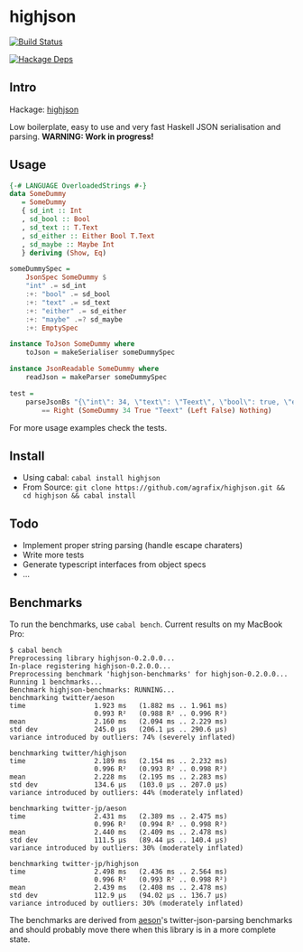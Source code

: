 highjson
=====

[![Build Status](https://travis-ci.org/agrafix/highjson.svg)](https://travis-ci.org/agrafix/highjson)

[![Hackage Deps](https://img.shields.io/hackage-deps/v/highjson.svg)](http://packdeps.haskellers.com/reverse/highjson)

## Intro

Hackage: [highjson](http://hackage.haskell.org/package/highjson)

Low boilerplate, easy to use and very fast Haskell JSON serialisation and parsing. **WARNING: Work in progress!**

## Usage

```haskell
{-# LANGUAGE OverloadedStrings #-}
data SomeDummy
   = SomeDummy
   { sd_int :: Int
   , sd_bool :: Bool
   , sd_text :: T.Text
   , sd_either :: Either Bool T.Text
   , sd_maybe :: Maybe Int
   } deriving (Show, Eq)

someDummySpec =
    JsonSpec SomeDummy $
    "int" .= sd_int
    :+: "bool" .= sd_bool
    :+: "text" .= sd_text
    :+: "either" .= sd_either
    :+: "maybe" .=? sd_maybe
    :+: EmptySpec

instance ToJson SomeDummy where
    toJson = makeSerialiser someDummySpec

instance JsonReadable SomeDummy where
    readJson = makeParser someDummySpec

test =
    parseJsonBs "{\"int\": 34, \"text\": \"Teext\", \"bool\": true, \"either\": false}"
        == Right (SomeDummy 34 True "Teext" (Left False) Nothing)
 ```

For more usage examples check the tests.

## Install

* Using cabal: `cabal install highjson`
* From Source: `git clone https://github.com/agrafix/highjson.git && cd highjson && cabal install`

## Todo

* Implement proper string parsing (handle escape charaters)
* Write more tests
* Generate typescript interfaces from object specs
* ...

## Benchmarks

To run the benchmarks, use `cabal bench`. Current results on my MacBook Pro:

```
$ cabal bench
Preprocessing library highjson-0.2.0.0...
In-place registering highjson-0.2.0.0...
Preprocessing benchmark 'highjson-benchmarks' for highjson-0.2.0.0...
Running 1 benchmarks...
Benchmark highjson-benchmarks: RUNNING...
benchmarking twitter/aeson
time                 1.923 ms   (1.882 ms .. 1.961 ms)
                     0.993 R²   (0.988 R² .. 0.996 R²)
mean                 2.160 ms   (2.094 ms .. 2.229 ms)
std dev              245.0 μs   (206.1 μs .. 290.6 μs)
variance introduced by outliers: 74% (severely inflated)

benchmarking twitter/highjson
time                 2.189 ms   (2.154 ms .. 2.232 ms)
                     0.996 R²   (0.993 R² .. 0.998 R²)
mean                 2.228 ms   (2.195 ms .. 2.283 ms)
std dev              134.6 μs   (103.0 μs .. 207.0 μs)
variance introduced by outliers: 44% (moderately inflated)

benchmarking twitter-jp/aeson
time                 2.431 ms   (2.389 ms .. 2.475 ms)
                     0.996 R²   (0.994 R² .. 0.998 R²)
mean                 2.440 ms   (2.409 ms .. 2.478 ms)
std dev              111.5 μs   (89.44 μs .. 140.4 μs)
variance introduced by outliers: 30% (moderately inflated)

benchmarking twitter-jp/highjson
time                 2.498 ms   (2.436 ms .. 2.564 ms)
                     0.996 R²   (0.993 R² .. 0.998 R²)
mean                 2.439 ms   (2.408 ms .. 2.478 ms)
std dev              112.9 μs   (94.02 μs .. 136.7 μs)
variance introduced by outliers: 30% (moderately inflated)
```

The benchmarks are derived from [aeson](https://github.com/bos/aeson)'s
twitter-json-parsing benchmarks and should probably move there when this library is in a
more complete state.
